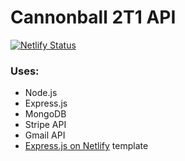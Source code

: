 # Cannonball 2T1 API
[![Netlify Status](https://api.netlify.com/api/v1/badges/4733f97d-ee1a-4ba3-95af-c3b21a3d1ccf/deploy-status)](https://app.netlify.com/sites/cannonball-backend/deploys)
### Uses:
- Node.js
- Express.js
- MongoDB
- Stripe API
- Gmail API
- [Express.js on Netlify](https://github.com/neverendingqs/netlify-express) template
